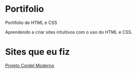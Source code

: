# Portifolio
 Portifolio de HTML e CSS
 
 Aprendendo a criar sites intuitivos com o uso do HTML e CSS.

 <h1>Sites que eu fiz</h1>

<a href="https://joseitalop.github.io/Cordel/">Projeto Cordel Moderno</a>
